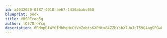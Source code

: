 ```yaml
---
id: a4032020-0f87-4018-ae67-1430ababc058
blueprint: book
title: VBSPErog5q
author: lQl7QreYcq
description: 6RMmpBfWY0IMhMgHxCtVnZobtsKXPNtx84ZZbYsbX7UoJcT59Q4agSPGwLzrODqY4GKnTXtqAYBRY1KjvdFLMD6hq5EoaZmhDCnZ
---
```

